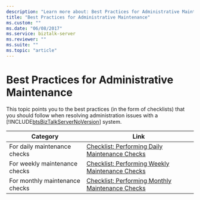 ```yaml
---
description: "Learn more about: Best Practices for Administrative Maintenance"
title: "Best Practices for Administrative Maintenance"
ms.custom: ""
ms.date: "06/08/2017"
ms.service: biztalk-server
ms.reviewer: ""
ms.suite: ""
ms.topic: "article"
---
```

# Best Practices for Administrative Maintenance
This topic points you to the best practices (in the form of checklists) that you should follow when resolving administration issues with a [!INCLUDE[btsBizTalkServerNoVersion](../includes/btsbiztalkservernoversion-md.md)] system.  
  
|Category|Link|  
|-|-|  
|For daily maintenance checks|[Checklist: Performing Daily Maintenance Checks](../technical-guides/checklist-performing-daily-maintenance-checks.md)|  
|For weekly maintenance checks|[Checklist: Performing Weekly Maintenance Checks](../technical-guides/checklist-performing-weekly-maintenance-checks.md)|  
|For monthly maintenance checks|[Checklist: Performing Monthly Maintenance Checks](../technical-guides/checklist-performing-monthly-maintenance-checks.md)|
